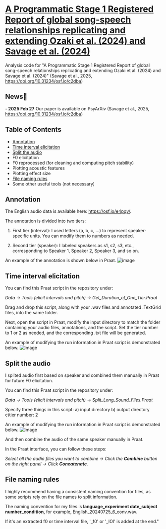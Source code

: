 # [A Programmatic Stage 1 Registered Report of global song-speech relationships replicating and extending Ozaki et al. (2024) and Savage et al. (2024)](#https://doi.org/10.31234/osf.io/c2dba)
Analysis code for "A Programmatic Stage 1 Registered Report of global song-speech relationships replicating and extending Ozaki et al. (2024) and Savage et al. (2024)" (Savage et al., 2025, https://doi.org/10.31234/osf.io/c2dba)

## News📰
**- 2025 Feb 27** Our paper is available on PsyArXiv (Savage et al., 2025, https://doi.org/10.31234/osf.io/c2dba)

## Table of Contents
- [Annotation](#annotation)
- [Time interval elicitation](#time-interval-elicitation)
- [Split the audio](#split-the-audio)
- F0 elicitation
- F0 reprocessed (for cleaning and computing pitch stability)
- Plotting acoustic features
- Plotting effect size
- [File naming rules](#file-naming-rules)
- Some other useful tools (not necessary)

## Annotation
The English audio data is available here: https://osf.io/e4pqv/.

The annotation is divided into two tiers:

1. First tier (interval): I used letters (a, b, c, ...) to represent speaker-specific units. You can modify them to numbers as needed.

2. Second tier (speaker): I labeled speakers as s1, s2, s3, etc., corresponding to Speaker 1, Speaker 2, Speaker 3, and so on.

An example of the annotation is shown below in Praat.
![image](https://github.com/user-attachments/assets/e64fa003-72e6-42ee-b61d-30c5496b2d95)

## Time interval elicitation
You can find this Praat script in the repository under:

*Data -> Tools (elicit intervals and pitch) -> Get_Duration_of_One_Tier.Praat*

Drag and drop this script, along with your .wav files and annotated .TextGrid files, into the same folder.

Next, open the script in Praat, modify the input directory to match the folder containing your audio files, annotations, and the script. Set the tier number to 1 or 2 as needed, and the corresponding .txt file will be generated. 

An example of modifying the run information in Praat script is demonstrated below.
![image](https://github.com/user-attachments/assets/fd601a5e-bd91-42ca-8f60-a451ac0206bf)

## Split the audio
I splited audio first based on speaker and combined them manually in Praat for future F0 elicitation.

You can find this Praat script in the repository under:

*Data -> Tools (elicit intervals and pitch) -> Split_Long_Sound_Files.Praat*

Specify three things in this script: a) input directory b) output directory c)tier number: 2

An example of modifying the run information in Praat script is demonstrated below. 
![image](https://github.com/user-attachments/assets/5e115428-5bcc-44b0-97a0-80e10baaf51c)

And then combine the audio of the same speaker manually in Praat. 

In the Praat interface, you can follow these steps:

*Select all the audio files you want to combine → Click the **Combine** button on the right panel → Click **Concatenate**.*

## File naming rules
I highly recommend having a consistent naming convention for files, as some scripts rely on the file names to split information. 

The naming convention for my files is **language_experiment date_subject number_condition**, for example, English_20240725_6_conv.wav. 

If it's an extracted f0 or time interval file, '_f0' or '_IOI' is added at the end."
